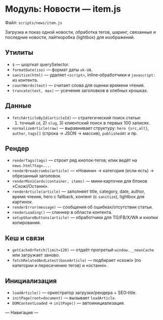 # Модуль: Новости — item.js

Файл: `scripts/news/item.js`

Загрузка и показ одной новости, обработка тегов, шаринг, связанные и последние новости, лайткоробка (lightbox) для изображений.

## Утилиты
- `$` — шорткат querySelector.
- `formatDate(iso)` — формат даты `uk-UA`.
- `sanitize(html)` — удаляет `<script>`, inline‑обработчики и `javascript:` из контента.
- `countWords(text)` — считает слова для оценки времени чтения.
- `truncate(text, max)` — усечение заголовков в хлебных крошках.

## Данные
- `fetchArticleById(articleId)` — стратегический поиск статьи:
  1) точный `id`, 2) `slug`, 3) клиентский поиск в первых 100 записях.
- `normalizeArticle(raw)` — выравнивает структуру: `hero {src,alt}`, `author`, `tags[]` (строка → JSON → массив), `publishedAt` и пр.

## Рендер
- `renderTags(tags)` — строит ряд кнопок‑тегов; клик ведёт на `news.html?tag=...`.
- `renderBreadcrumbs(article)` — «Новини» → категория (если есть) → обрезанный заголовок.
- `renderMiniCards(container, items)` — мини‑карточки для блоков «Схожі/Останні».
- `renderArticle(article)` — заполняет title, category, date, author, время чтения, hero с fallback, контент (с `sanitize`), lightbox для картинок.
- `renderError(message)` — сообщения об ошибках/отсутствии статьи.
- `renderLoading()` — спиннер в области контента.
- `setupShareButtons(article)` — обработчики для TG/FB/X/WA и кнопки копирования.

## Кеш и связи
- `getCacheOrFetch(limit=120)` — отдаёт прогретый `window.__newsCache` или загружает заново.
- `fetchRelatedAndLatest(baseArticle)` — подбирает «схожі» (по категории и пересечению тегов) и «останнi».

## Инициализация
- `loadArticle()` — оркестратор загрузки/рендера + SEO‑title.
- `initPage(root=document)` — вызывает `loadArticle`.
- `DOMContentLoaded` → `initPage()` — автоинициализация.

— Навигация —